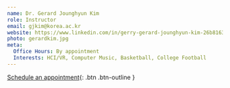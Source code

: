 ```yaml
---
name: Dr. Gerard Jounghyun Kim
role: Instructor
email: gjkim@korea.ac.kr
website: https://www.linkedin.com/in/gerry-gerard-jounghyun-kim-26b8163
photo: gerardkim.jpg
meta:
  Office Hours: By appointment
  Interests: HCI/VR, Computer Music, Basketball, College Football
---
```


[Schedule an appointment](#){: .btn .btn-outline }
